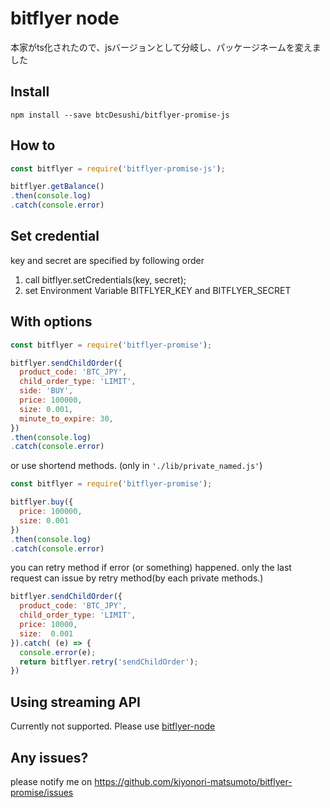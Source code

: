 # bitflyer node

本家がts化されたので、jsバージョンとして分岐し、パッケージネームを変えました

## Install

```
npm install --save btcDesushi/bitflyer-promise-js
```

## How to

```javascript
const bitflyer = require('bitflyer-promise-js');

bitflyer.getBalance()
.then(console.log)
.catch(console.error)
```

## Set credential
key and secret are specified by following order

1. call bitflyer.setCredentials(key, secret);
2. set Environment Variable BITFLYER_KEY and BITFLYER_SECRET

## With options
```javascript
const bitflyer = require('bitflyer-promise');

bitflyer.sendChildOrder({
  product_code: 'BTC_JPY',
  child_order_type: 'LIMIT',
  side: 'BUY',
  price: 100000,
  size: 0.001,
  minute_to_expire: 30,
})
.then(console.log)
.catch(console.error)
```

or use shortend methods. (only in `'./lib/private_named.js'`)
```javascript
const bitflyer = require('bitflyer-promise');

bitflyer.buy({
  price: 100000,
  size: 0.001
})
.then(console.log)
.catch(console.error)
```

you can retry method if error (or something) happened.
only the last request can issue by retry method(by each private methods.)
```javascript
bitflyer.sendChildOrder({
  product_code: 'BTC_JPY',
  child_order_type: 'LIMIT',
  price: 10000,
  size:  0.001
}).catch( (e) => {
  console.error(e);
  return bitflyer.retry('sendChildOrder');
})
```

## Using streaming API
Currently not supported.
Please use [bitflyer-node](https://www.npmjs.com/package/bitflyer-node)

## Any issues?
please notify me on https://github.com/kiyonori-matsumoto/bitflyer-promise/issues
